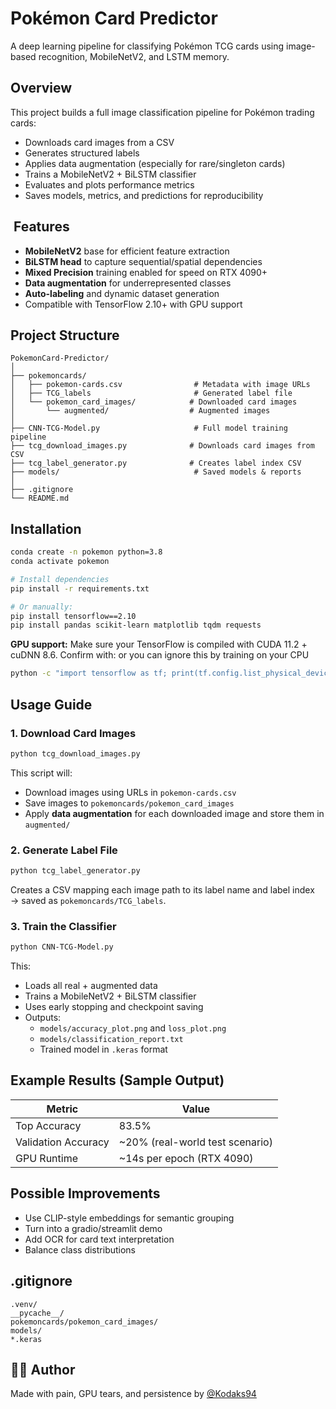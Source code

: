 # Pokémon Card Predictor  

A deep learning pipeline for classifying Pokémon TCG cards using image-based recognition, MobileNetV2, and LSTM memory.

## Overview

This project builds a full image classification pipeline for Pokémon trading cards:
-  Downloads card images from a CSV
-  Generates structured labels
-  Applies data augmentation (especially for rare/singleton cards)
-  Trains a MobileNetV2 + BiLSTM classifier
-  Evaluates and plots performance metrics
-  Saves models, metrics, and predictions for reproducibility

## ️ Features
- **MobileNetV2** base for efficient feature extraction
- **BiLSTM head** to capture sequential/spatial dependencies
- **Mixed Precision** training enabled for speed on RTX 4090+
- **Data augmentation** for underrepresented classes
- **Auto-labeling** and dynamic dataset generation
- Compatible with TensorFlow 2.10+ with GPU support

##  Project Structure

```
PokemonCard-Predictor/
│
├── pokemoncards/
│   ├── pokemon-cards.csv                # Metadata with image URLs
│   ├── TCG_labels                       # Generated label file
│   └── pokemon_card_images/            # Downloaded card images
│       └── augmented/                  # Augmented images
│
├── CNN-TCG-Model.py                     # Full model training pipeline
├── tcg_download_images.py              # Downloads card images from CSV
├── tcg_label_generator.py              # Creates label index CSV
├── models/                              # Saved models & reports
│
├── .gitignore
└── README.md
```

## Installation

```bash
conda create -n pokemon python=3.8
conda activate pokemon

# Install dependencies
pip install -r requirements.txt

# Or manually:
pip install tensorflow==2.10
pip install pandas scikit-learn matplotlib tqdm requests
```

**GPU support:** Make sure your TensorFlow is compiled with CUDA 11.2 + cuDNN 8.6. Confirm with:
or you can ignore this by training on your CPU
```bash
python -c "import tensorflow as tf; print(tf.config.list_physical_devices('GPU'))"
```

##  Usage Guide

### 1. Download Card Images

```bash
python tcg_download_images.py
```

This script will:
- Download images using URLs in `pokemon-cards.csv`
- Save images to `pokemoncards/pokemon_card_images`
- Apply **data augmentation** for each downloaded image and store them in `augmented/`

### 2. Generate Label File

```bash
python tcg_label_generator.py
```

Creates a CSV mapping each image path to its label name and label index → saved as `pokemoncards/TCG_labels`.

### 3. Train the Classifier

```bash
python CNN-TCG-Model.py
```

This:
- Loads all real + augmented data
- Trains a MobileNetV2 + BiLSTM classifier
- Uses early stopping and checkpoint saving
- Outputs:
  - `models/accuracy_plot.png` and `loss_plot.png`
  - `models/classification_report.txt`
  - Trained model in `.keras` format

## Example Results (Sample Output)

| Metric       | Value         |
|--------------|---------------|
| Top Accuracy | 83.5%         |
| Validation Accuracy | ~20% (real-world test scenario) |
| GPU Runtime | ~14s per epoch (RTX 4090) |

##  Possible Improvements
-  Use CLIP-style embeddings for semantic grouping
-  Turn into a gradio/streamlit demo
-  Add OCR for card text interpretation
-  Balance class distributions

## .gitignore

```
.venv/
__pycache__/
pokemoncards/pokemon_card_images/
models/
*.keras
```

## 🧑‍💻 Author

Made with pain, GPU tears, and persistence by [@Kodaks94](https://github.com/Kodaks94)